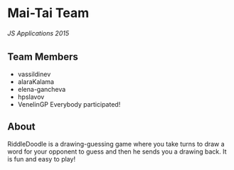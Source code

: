 # Mai-Tai Team
###### JS Applications 2015

## Team Members
* vassildinev
* alaraKalama
* elena-gancheva
* hpslavov
* VenelinGP
Everybody participated!

## About
RiddleDoodle is a drawing-guessing game where you take turns to draw a word for your opponent to guess and then he sends you a drawing back. It is fun
and easy to play!
